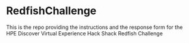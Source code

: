 # RedfishChallenge
This is the repo providing the instructions and the response form for the HPE Discover Virtual Experience Hack Shack Redfish Challenge  
